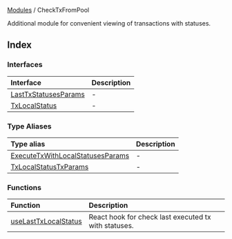 [Modules](../README.md) / CheckTxFromPool

Additional module for convenient viewing of transactions with statuses.

## Index

### Interfaces

| Interface | Description |
| :------ | :------ |
| [LastTxStatusesParams](interfaces/LastTxStatusesParams.md) | - |
| [TxLocalStatus](interfaces/TxLocalStatus.md) | - |

### Type Aliases

| Type alias | Description |
| :------ | :------ |
| [ExecuteTxWithLocalStatusesParams](type-aliases/ExecuteTxWithLocalStatusesParams.md) | - |
| [TxLocalStatusTxParams](type-aliases/TxLocalStatusTxParams.md) | - |

### Functions

| Function | Description |
| :------ | :------ |
| [useLastTxLocalStatus](functions/useLastTxLocalStatus.md) | React hook for check last executed tx with statuses. |

